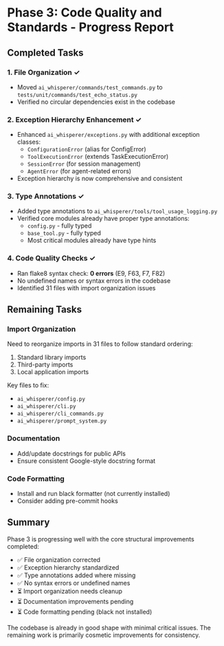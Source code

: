 # Phase 3: Code Quality and Standards - Progress Report

## Completed Tasks

### 1. File Organization ✓
- Moved `ai_whisperer/commands/test_commands.py` to `tests/unit/commands/test_echo_status.py`
- Verified no circular dependencies exist in the codebase

### 2. Exception Hierarchy Enhancement ✓
- Enhanced `ai_whisperer/exceptions.py` with additional exception classes:
  - `ConfigurationError` (alias for ConfigError)
  - `ToolExecutionError` (extends TaskExecutionError)
  - `SessionError` (for session management)
  - `AgentError` (for agent-related errors)
- Exception hierarchy is now comprehensive and consistent

### 3. Type Annotations ✓
- Added type annotations to `ai_whisperer/tools/tool_usage_logging.py`
- Verified core modules already have proper type annotations:
  - `config.py` - fully typed
  - `base_tool.py` - fully typed
  - Most critical modules already have type hints

### 4. Code Quality Checks ✓
- Ran flake8 syntax check: **0 errors** (E9, F63, F7, F82)
- No undefined names or syntax errors in the codebase
- Identified 31 files with import organization issues

## Remaining Tasks

### Import Organization
Need to reorganize imports in 31 files to follow standard ordering:
1. Standard library imports
2. Third-party imports  
3. Local application imports

Key files to fix:
- `ai_whisperer/config.py`
- `ai_whisperer/cli.py`
- `ai_whisperer/cli_commands.py`
- `ai_whisperer/prompt_system.py`

### Documentation
- Add/update docstrings for public APIs
- Ensure consistent Google-style docstring format

### Code Formatting
- Install and run black formatter (not currently installed)
- Consider adding pre-commit hooks

## Summary

Phase 3 is progressing well with the core structural improvements completed:
- ✅ File organization corrected
- ✅ Exception hierarchy standardized
- ✅ Type annotations added where missing
- ✅ No syntax errors or undefined names
- ⏳ Import organization needs cleanup
- ⏳ Documentation improvements pending
- ⏳ Code formatting pending (black not installed)

The codebase is already in good shape with minimal critical issues. The remaining work is primarily cosmetic improvements for consistency.